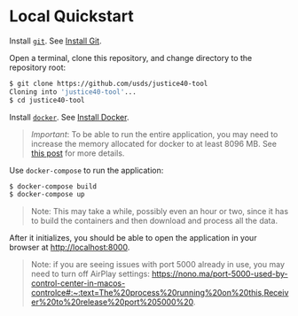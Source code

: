 # Local Quickstart

Install [`git`](https://git-scm.com/). See [Install Git](INSTALLATION.md#install-git).

Open a terminal, clone this repository, and change directory to the repository root:

```sh
$ git clone https://github.com/usds/justice40-tool
Cloning into 'justice40-tool'...
$ cd justice40-tool
```

Install [`docker`](https://docs.docker.com/get-docker/). See [Install Docker](INSTALLATION.md#install-docker).

> *Important*: To be able to run the entire application, you may need to increase the memory allocated for docker to at least 8096 MB. See [this post](https://stackoverflow.com/a/44533437) for more details.

Use `docker-compose` to run the application:

```sh
$ docker-compose build
$ docker-compose up
```

> Note: This may take a while, possibly even an hour or two, since it has to build the containers and then download and process all the data.

After it initializes, you should be able to open the application in your browser at [http://localhost:8000](http://localhost:8000).

> Note: if you are seeing issues with port 5000 already in use, you may need to turn off AirPlay settings: https://nono.ma/port-5000-used-by-control-center-in-macos-controlce#:~:text=The%20process%20running%20on%20this,Receiver%20to%20release%20port%205000%20.
